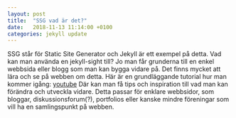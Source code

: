 ```yaml
---
layout: post
title:  "SSG vad är det?"
date:   2018-11-13 11:14:00 +0100
categories: jekyll update
---
```



SSG står för Static Site Generator och Jekyll är ett exempel på detta. Vad kan man använda en jekyll-sight till? Jo man får grunderna till en enkel webbsida eller blogg som man kan bygga vidare på. Det finns mycket att lära och se på webben om detta. 
Här är en grundläggande tutorial hur man kommer igång:
[youtube](https://www.youtube.com/playlist?list=PLLAZ4kZ9dFpOPV5C5Ay0pHaa0RJFhcmcB)
Där kan man få tips och inspiration till vad man kan förändra och utveckla vidare. Detta passar för enklare webbsidor, som bloggar, diskussionsforum(?), portfolios eller kanske mindre föreningar som vill ha en samlingspunkt på webben.